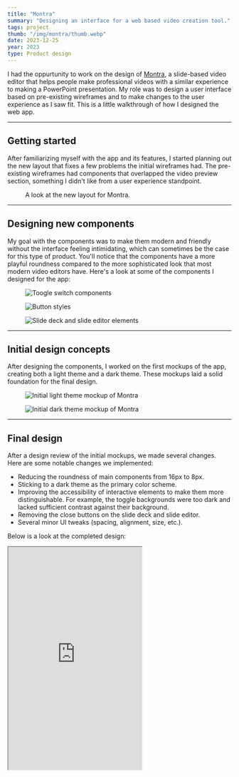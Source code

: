 ```yaml
---
title: "Montra"
summary: "Designing an interface for a web based video creation tool."
tags: project
thumb: "/img/montra/thumb.webp"
date: 2023-12-25
year: 2023
type: Product design
---
```


I had the oppurtunity to work on the design of [Montra](http://montra.com), a slide-based video editor that helps people make professional videos with a similar experience to making a PowerPoint presentation. My role was to design a user interface based on pre-existing wireframes and to make changes to the user experience as I saw fit. This is a little walkthrough of how I designed the web app.

---

## Getting started

After familiarizing myself with the app and its features, I started planning out the new layout that fixes a few problems the initial wireframes had. The pre-existing wireframes had components that overlapped the video preview section, something I didn't like from a user experience standpoint.

<figure>
    <picture>
        <img src="/img/montra/layout.webp" alt="" loading="lazy">
    </picture>
    <figcaption>A look at the new layout for Montra.</figcaption>
</figure>

---

## Designing new components

My goal with the components was to make them modern and friendly without the interface feeling intimidating, which can sometimes be the case for this type of product. You'll notice that the components have a more playful roundness compared to the more sophisticated look that most modern video editors have. Here's a look at some of the components I designed for the app:

<figure class="border-figure">
    <picture>
        <img src="/img/montra/toggle.webp" alt="Toogle switch components" loading="lazy">
    </picture>
</figure>

<figure class="border-figure">
    <picture>
        <img src="/img/montra/buttons.webp" alt="Button styles" loading="lazy">
    </picture>
</figure>

<figure class="border-figure">
    <picture>
        <img src="/img/montra/elements.webp" alt="Slide deck and slide editor elements" loading="lazy">
    </picture>
</figure>

---

## Initial design concepts

After designing the components, I worked on the first mockups of the app, creating both a light theme and a dark theme. These mockups laid a solid foundation for the final design.

<figure>
    <picture>
        <img src="/img/montra/light-thumb.webp" alt="Initial light theme mockup of Montra" loading="lazy">
    </picture>
</figure>

<figure>
    <picture>
        <img src="/img/montra/dark-thumb.webp" alt="Initial dark theme mockup of Montra" loading="lazy">
    </picture>
</figure>

---

## Final design

After a design review of the initial mockups, we made several changes. Here are some notable changes we implemented:

- Reducing the roundness of main components from 16px to 8px.
- Sticking to a dark theme as the primary color scheme.
- Improving the accessibility of interactive elements to make them more distinguishable. For example, the toggle backgrounds were too dark and lacked sufficient contrast against their background.
- Removing the close buttons on the slide deck and slide editor.
- Several minor UI tweaks (spacing, alignment, size, etc.).

Below is a look at the completed design:

<iframe title="Figma file for Montra" height="500" src="https://www.figma.com/embed?embed_host=share&url=https%3A%2F%2Fwww.figma.com%2Fdesign%2FpmWm4327Q0AfiPbV4h0V5F%2FMontra%3Fnode-id%3D1-440%26t%3DKigDEdqdsRv7w3NT-1" allowfullscreen></iframe>